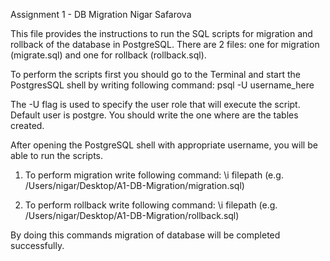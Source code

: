 Assignment 1 - DB Migration
Nigar Safarova

This file provides the instructions to run the SQL scripts for migration and rollback of the database in PostgreSQL. 
There are 2 files: one for migration (migrate.sql) and one for rollback (rollback.sql).

To perform the scripts first you should go to the Terminal and start the PostgresSQL shell by writing following command:
psql -U username_here 

The -U flag is used to specify the user role that will execute the script. Default user is postgre. You should write the one where are the tables created. 

After opening the PostgreSQL shell with appropriate username, you will be able to run the scripts. 

1. To perform migration write following command: 
\i filepath (e.g. /Users/nigar/Desktop/A1-DB-Migration/migration.sql)

2. To perform rollback write following command:
\i filepath (e.g. /Users/nigar/Desktop/A1-DB-Migration/rollback.sql)

By doing this commands migration of database will be completed successfully. 
